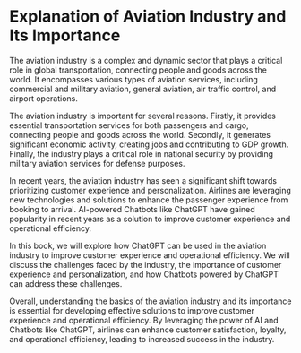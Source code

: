Explanation of Aviation Industry and Its Importance
=================================================================

The aviation industry is a complex and dynamic sector that plays a critical role in global transportation, connecting people and goods across the world. It encompasses various types of aviation services, including commercial and military aviation, general aviation, air traffic control, and airport operations.

The aviation industry is important for several reasons. Firstly, it provides essential transportation services for both passengers and cargo, connecting people and goods across the world. Secondly, it generates significant economic activity, creating jobs and contributing to GDP growth. Finally, the industry plays a critical role in national security by providing military aviation services for defense purposes.

In recent years, the aviation industry has seen a significant shift towards prioritizing customer experience and personalization. Airlines are leveraging new technologies and solutions to enhance the passenger experience from booking to arrival. AI-powered Chatbots like ChatGPT have gained popularity in recent years as a solution to improve customer experience and operational efficiency.

In this book, we will explore how ChatGPT can be used in the aviation industry to improve customer experience and operational efficiency. We will discuss the challenges faced by the industry, the importance of customer experience and personalization, and how Chatbots powered by ChatGPT can address these challenges.

Overall, understanding the basics of the aviation industry and its importance is essential for developing effective solutions to improve customer experience and operational efficiency. By leveraging the power of AI and Chatbots like ChatGPT, airlines can enhance customer satisfaction, loyalty, and operational efficiency, leading to increased success in the industry.
